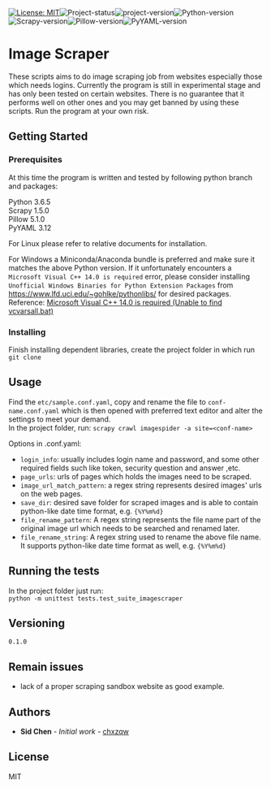[![License: MIT](https://img.shields.io/badge/License-MIT-brightgreen.svg)](https://github.com/chxzqw/imagescraper/blob/master/LICENSE)![Project-status](https://img.shields.io/badge/Status-experimental-red.svg)![project-version](https://img.shields.io/badge/version-0.1.0-red.svg)![Python-version](https://img.shields.io/badge/Python-3.6.5-blue.svg)![Scrapy-version](https://img.shields.io/badge/Scrapy-1.5.0-blue.svg)![Pillow-version](https://img.shields.io/badge/Pillow-5.1.0-blue.svg)![PyYAML-version](https://img.shields.io/badge/PyYAML-3.12-blue.svg)

# Image Scraper

These scripts aims to do image scraping job from websites especially those which needs logins. Currently the program is still in experimental stage and has only been tested on certain websites. There is no guarantee that it performs well on other ones and you may get banned by using these scripts. Run the program at your own risk.

## Getting Started

### Prerequisites

At this time the program is written and tested by following python branch and packages:

Python 3.6.5  
Scrapy 1.5.0  
Pillow 5.1.0  
PyYAML 3.12  

For Linux please refer to relative documents for installation.

For Windows a Miniconda/Anaconda bundle is preferred and make sure it matches the above Python version.
If it unfortunately encounters a `Microsoft Visual C++ 14.0 is required` error, please consider installing `Unofficial Windows Binaries for Python Extension Packages` from <https://www.lfd.uci.edu/~gohlke/pythonlibs/> for desired packages.  
Reference: [Microsoft Visual C++ 14.0 is required (Unable to find vcvarsall.bat)](https://stackoverflow.com/questions/29846087/microsoft-visual-c-14-0-is-required-unable-to-find-vcvarsall-bat)

### Installing

Finish installing dependent libraries, create the project folder in which run  
`git clone `  

## Usage

Find the `etc/sample.conf.yaml`, copy and rename the file to `conf-name.conf.yaml` which is then opened with preferred text editor and alter the settings to meet your demand.  
In the project folder, run:
`scrapy crawl imagespider -a site=<conf-name>`

Options in <conf-name>.conf.yaml:
* `login_info`: usually includes login name and password, and some other required fields such like token, security question and answer ,etc.
* `page_urls`: urls of pages which holds the images need to be scraped.
* `image_url_match_pattern`: a regex string represents desired images' urls on the web pages.
* `save_dir`: desired save folder for scraped images and is able to contain python-like date time format, e.g. `{%Y%m%d}`
* `file_rename_pattern`: A regex string represents the file name part of the original image url which needs to be searched and renamed later.
* `file_rename_string`: A regex string used to rename the above file name. It supports python-like date time format as well, e.g. `{%Y%m%d}`

## Running the tests

In the project folder just run:  
`python -m unittest tests.test_suite_imagescraper`

## Versioning

`0.1.0`

## Remain issues

* lack of a proper scraping sandbox website as good example.

## Authors

* **Sid Chen** - *Initial work* - [chxzqw](https://github.com/chxzqw)

## License

MIT
